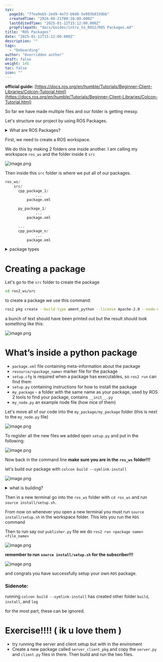 ```yaml
---
sys:
  pageId: "7fea9eb5-2ed9-4e73-b6d6-5e093b833dbb"
  createdTime: "2024-08-21T00:28:00.000Z"
  lastEditedTime: "2025-01-12T15:12:00.000Z"
  propFilepath: "docs/Guides/intro_to_ROS2/ROS Packages.md"
title: "ROS Packages"
date: "2025-01-12T15:12:00.000Z"
description: ""
tags:
  - "Onboarding"
author: "Overridden author"
draft: false
weight: 145
toc: false
icon: ""
---
```


**official guide:** [https://docs.ros.org/en/humble/Tutorials/Beginner-Client-Libraries/Colcon-Tutorial.html](https://docs.ros.org/en/humble/Tutorials/Beginner-Client-Libraries/Colcon-Tutorial.html)

So far we have made multiple files and our folder is getting messy.

Let's structure our project by using ROS Packages.

<details>

<summary>What are ROS Packages?</summary>

ROS Packages are, as the name implies, packages of code that are highly sharable between ROS developers.

They consist of a folder, `package.xml` file, and source code

```python
      cpp_package_1/
		      ... imagine much code files here ..
          package.xml
```

</details>

First, we need to create a ROS workspace.

We do this by making 2 folders one inside another. I am calling my workspace `ros_ws` and the folder inside it `src`

![image.png](https://prod-files-secure.s3.us-west-2.amazonaws.com/d518164a-d88e-44d1-a4ee-3adb3bd8bce0/70706947-fd18-4537-a67b-e12946812d31/image.png?X-Amz-Algorithm=AWS4-HMAC-SHA256&X-Amz-Content-Sha256=UNSIGNED-PAYLOAD&X-Amz-Credential=ASIAZI2LB4665DXLAPR3%2F20250427%2Fus-west-2%2Fs3%2Faws4_request&X-Amz-Date=20250427T170507Z&X-Amz-Expires=3600&X-Amz-Security-Token=IQoJb3JpZ2luX2VjEMj%2F%2F%2F%2F%2F%2F%2F%2F%2F%2FwEaCXVzLXdlc3QtMiJGMEQCIBL96q2FoBILn6xM1LUeSq5cnCeYC%2BFqzHHVZfwdKpuEAiA71FXFdRX39l7UgzflNcByrwXJzVtSgiGd%2BUFUZmHDzyr%2FAwhhEAAaDDYzNzQyMzE4MzgwNSIMmtm1IEz0I3JZKz69KtwD2S6NJGm%2BF6mBZ6RcTNqfZP%2BAl58HZPg%2F8ZLKluugIIvRZ1yNK0ACY3p83EfQB%2FQsOYNUwNBamWmN568iB1uk1oB91ClVpTEzycuA96A1m%2FMoTO8vYFdUhpS2mdNBDc90C7oNlStYhaIMXTh2tWrXcJ0VYEwCQckv2W2NOkzCzxmaqLQR8Ch5uHaOXooERkCtKCoLZ8wexTFn6jDJN9qvFJs2%2BOGwk6y87WqSghGfi3yc4ZWVK7SDrJUbcv4DOhWaGfnNNkanTZ4Rc2z8tW5y47Vo035tfbyOXx8HPho0kQrc7AS4085WBlzGbPzFMZ%2BvPmLSljL7Hl6N5vTiTdMoh65Ob6Mq3eNnFgv5eqxCPdPhvr42ac2LNasRs86ggY7A3rxrv4AjMdnD6WUREmuACWuC98aUbwhY34oU2%2F5uD1N2Ks35Q%2BPdEa89O9p6yEDmCgGaIf2RVx4aqoFkz%2FR6AVoCNYvFWLifKRcO46voKtmHvVok%2FsaiZ1d08h93JXXzhvLV6NCp1VwR2a%2BOtvDxOvh0aljpU%2BzVq5Etql1cAy3DJFF26%2F48MiRFJkopINcvEtvaD8mGjEVALXcHNjgpNg6KVcnekBbj2tpFDCEIZCPk62dVc1Ss2rlMxDYwlqa5wAY6pgEKH2zXDORRUszj5qcqYWnuOxAbcxxqmH2HLpvP3BvSJbq%2FRHsyYz0utIK%2F1vsTM7npaD35OwAOZi1TCiB9aJhXg0rwDfAsKZjZxJONhTJV5WuNNsM0ZR55e1KqYANqquP7Ew%2FmmMkxNdjEl6YGeEuGDxr0eNaQSSyYOd1q5OTFonXkUBmTztcyMT%2FNJmV%2BdIyiFOZV0ocmQt9DiAQ9EI7Nm1Qyjkxs&X-Amz-Signature=be1b2a6ef30048ca23c69ae671f0019c7085855f5aab46d4aa74bef278513494&X-Amz-SignedHeaders=host&x-id=GetObject)

Then inside this `src` folder is where we put all of our packages.

```python
ros_ws/
    src/
      cpp_package_1/
		      ...
          package.xml

      py_package_1/
		      ...
          package.xml

      ...
      cpp_package_n/
		      ...
          package.xml

```

<details>

<summary>package types</summary>

packages can be either `C++` or python.

the intern file structure is different for each but for this guide we will stick to creating python packages

</details>

# Creating a package

Let's go to the `src` folder to create the package

```bash
cd ros2_ws/src
```

to create a package we use this command:

```bash
ros2 pkg create --build-type ament_python --license Apache-2.0 --node-name my_node my_package
```

a bunch of text should have been printed out but the result should look something like this:

![image.png](https://prod-files-secure.s3.us-west-2.amazonaws.com/d518164a-d88e-44d1-a4ee-3adb3bd8bce0/e6cf1e3f-8512-4a3e-b131-079f800bf3e8/image.png?X-Amz-Algorithm=AWS4-HMAC-SHA256&X-Amz-Content-Sha256=UNSIGNED-PAYLOAD&X-Amz-Credential=ASIAZI2LB4665DXLAPR3%2F20250427%2Fus-west-2%2Fs3%2Faws4_request&X-Amz-Date=20250427T170507Z&X-Amz-Expires=3600&X-Amz-Security-Token=IQoJb3JpZ2luX2VjEMj%2F%2F%2F%2F%2F%2F%2F%2F%2F%2FwEaCXVzLXdlc3QtMiJGMEQCIBL96q2FoBILn6xM1LUeSq5cnCeYC%2BFqzHHVZfwdKpuEAiA71FXFdRX39l7UgzflNcByrwXJzVtSgiGd%2BUFUZmHDzyr%2FAwhhEAAaDDYzNzQyMzE4MzgwNSIMmtm1IEz0I3JZKz69KtwD2S6NJGm%2BF6mBZ6RcTNqfZP%2BAl58HZPg%2F8ZLKluugIIvRZ1yNK0ACY3p83EfQB%2FQsOYNUwNBamWmN568iB1uk1oB91ClVpTEzycuA96A1m%2FMoTO8vYFdUhpS2mdNBDc90C7oNlStYhaIMXTh2tWrXcJ0VYEwCQckv2W2NOkzCzxmaqLQR8Ch5uHaOXooERkCtKCoLZ8wexTFn6jDJN9qvFJs2%2BOGwk6y87WqSghGfi3yc4ZWVK7SDrJUbcv4DOhWaGfnNNkanTZ4Rc2z8tW5y47Vo035tfbyOXx8HPho0kQrc7AS4085WBlzGbPzFMZ%2BvPmLSljL7Hl6N5vTiTdMoh65Ob6Mq3eNnFgv5eqxCPdPhvr42ac2LNasRs86ggY7A3rxrv4AjMdnD6WUREmuACWuC98aUbwhY34oU2%2F5uD1N2Ks35Q%2BPdEa89O9p6yEDmCgGaIf2RVx4aqoFkz%2FR6AVoCNYvFWLifKRcO46voKtmHvVok%2FsaiZ1d08h93JXXzhvLV6NCp1VwR2a%2BOtvDxOvh0aljpU%2BzVq5Etql1cAy3DJFF26%2F48MiRFJkopINcvEtvaD8mGjEVALXcHNjgpNg6KVcnekBbj2tpFDCEIZCPk62dVc1Ss2rlMxDYwlqa5wAY6pgEKH2zXDORRUszj5qcqYWnuOxAbcxxqmH2HLpvP3BvSJbq%2FRHsyYz0utIK%2F1vsTM7npaD35OwAOZi1TCiB9aJhXg0rwDfAsKZjZxJONhTJV5WuNNsM0ZR55e1KqYANqquP7Ew%2FmmMkxNdjEl6YGeEuGDxr0eNaQSSyYOd1q5OTFonXkUBmTztcyMT%2FNJmV%2BdIyiFOZV0ocmQt9DiAQ9EI7Nm1Qyjkxs&X-Amz-Signature=7cf10b8f17eaa71dbb3912bc970ecc8bd7c62187744451ab34a24cdb338953d3&X-Amz-SignedHeaders=host&x-id=GetObject)

# What’s inside a python package

- `package.xml` file containing meta-information about the package
- `resource/<package_name>` marker file for the package
- `setup.cfg` is required when a package has executables, so `ros2 run` can find them
- `setup.py` containing instructions for how to install the package
- `my_package` - a folder with the same name as your package, used by ROS 2 tools to find your package, contains `__init__.py`
- `my_node.py` an example node file (how nice of them)

Let's move all of our code into the `my_package/my_package` folder (this is next to the `my_node.py` file)

![image.png](https://prod-files-secure.s3.us-west-2.amazonaws.com/d518164a-d88e-44d1-a4ee-3adb3bd8bce0/9ce58f11-0da9-4d3e-b86d-506a9685d378/image.png?X-Amz-Algorithm=AWS4-HMAC-SHA256&X-Amz-Content-Sha256=UNSIGNED-PAYLOAD&X-Amz-Credential=ASIAZI2LB4665DXLAPR3%2F20250427%2Fus-west-2%2Fs3%2Faws4_request&X-Amz-Date=20250427T170507Z&X-Amz-Expires=3600&X-Amz-Security-Token=IQoJb3JpZ2luX2VjEMj%2F%2F%2F%2F%2F%2F%2F%2F%2F%2FwEaCXVzLXdlc3QtMiJGMEQCIBL96q2FoBILn6xM1LUeSq5cnCeYC%2BFqzHHVZfwdKpuEAiA71FXFdRX39l7UgzflNcByrwXJzVtSgiGd%2BUFUZmHDzyr%2FAwhhEAAaDDYzNzQyMzE4MzgwNSIMmtm1IEz0I3JZKz69KtwD2S6NJGm%2BF6mBZ6RcTNqfZP%2BAl58HZPg%2F8ZLKluugIIvRZ1yNK0ACY3p83EfQB%2FQsOYNUwNBamWmN568iB1uk1oB91ClVpTEzycuA96A1m%2FMoTO8vYFdUhpS2mdNBDc90C7oNlStYhaIMXTh2tWrXcJ0VYEwCQckv2W2NOkzCzxmaqLQR8Ch5uHaOXooERkCtKCoLZ8wexTFn6jDJN9qvFJs2%2BOGwk6y87WqSghGfi3yc4ZWVK7SDrJUbcv4DOhWaGfnNNkanTZ4Rc2z8tW5y47Vo035tfbyOXx8HPho0kQrc7AS4085WBlzGbPzFMZ%2BvPmLSljL7Hl6N5vTiTdMoh65Ob6Mq3eNnFgv5eqxCPdPhvr42ac2LNasRs86ggY7A3rxrv4AjMdnD6WUREmuACWuC98aUbwhY34oU2%2F5uD1N2Ks35Q%2BPdEa89O9p6yEDmCgGaIf2RVx4aqoFkz%2FR6AVoCNYvFWLifKRcO46voKtmHvVok%2FsaiZ1d08h93JXXzhvLV6NCp1VwR2a%2BOtvDxOvh0aljpU%2BzVq5Etql1cAy3DJFF26%2F48MiRFJkopINcvEtvaD8mGjEVALXcHNjgpNg6KVcnekBbj2tpFDCEIZCPk62dVc1Ss2rlMxDYwlqa5wAY6pgEKH2zXDORRUszj5qcqYWnuOxAbcxxqmH2HLpvP3BvSJbq%2FRHsyYz0utIK%2F1vsTM7npaD35OwAOZi1TCiB9aJhXg0rwDfAsKZjZxJONhTJV5WuNNsM0ZR55e1KqYANqquP7Ew%2FmmMkxNdjEl6YGeEuGDxr0eNaQSSyYOd1q5OTFonXkUBmTztcyMT%2FNJmV%2BdIyiFOZV0ocmQt9DiAQ9EI7Nm1Qyjkxs&X-Amz-Signature=9a9bcaa86cfdb2d7e3e800df1642d63d2721bbfc9c3f808b8530739668158e4a&X-Amz-SignedHeaders=host&x-id=GetObject)

To register all the new files we added open `setup.py` and put in the following:

![image.png](https://prod-files-secure.s3.us-west-2.amazonaws.com/d518164a-d88e-44d1-a4ee-3adb3bd8bce0/1cd7c262-4cae-4496-9d75-c178537d24a2/image.png?X-Amz-Algorithm=AWS4-HMAC-SHA256&X-Amz-Content-Sha256=UNSIGNED-PAYLOAD&X-Amz-Credential=ASIAZI2LB4665DXLAPR3%2F20250427%2Fus-west-2%2Fs3%2Faws4_request&X-Amz-Date=20250427T170507Z&X-Amz-Expires=3600&X-Amz-Security-Token=IQoJb3JpZ2luX2VjEMj%2F%2F%2F%2F%2F%2F%2F%2F%2F%2FwEaCXVzLXdlc3QtMiJGMEQCIBL96q2FoBILn6xM1LUeSq5cnCeYC%2BFqzHHVZfwdKpuEAiA71FXFdRX39l7UgzflNcByrwXJzVtSgiGd%2BUFUZmHDzyr%2FAwhhEAAaDDYzNzQyMzE4MzgwNSIMmtm1IEz0I3JZKz69KtwD2S6NJGm%2BF6mBZ6RcTNqfZP%2BAl58HZPg%2F8ZLKluugIIvRZ1yNK0ACY3p83EfQB%2FQsOYNUwNBamWmN568iB1uk1oB91ClVpTEzycuA96A1m%2FMoTO8vYFdUhpS2mdNBDc90C7oNlStYhaIMXTh2tWrXcJ0VYEwCQckv2W2NOkzCzxmaqLQR8Ch5uHaOXooERkCtKCoLZ8wexTFn6jDJN9qvFJs2%2BOGwk6y87WqSghGfi3yc4ZWVK7SDrJUbcv4DOhWaGfnNNkanTZ4Rc2z8tW5y47Vo035tfbyOXx8HPho0kQrc7AS4085WBlzGbPzFMZ%2BvPmLSljL7Hl6N5vTiTdMoh65Ob6Mq3eNnFgv5eqxCPdPhvr42ac2LNasRs86ggY7A3rxrv4AjMdnD6WUREmuACWuC98aUbwhY34oU2%2F5uD1N2Ks35Q%2BPdEa89O9p6yEDmCgGaIf2RVx4aqoFkz%2FR6AVoCNYvFWLifKRcO46voKtmHvVok%2FsaiZ1d08h93JXXzhvLV6NCp1VwR2a%2BOtvDxOvh0aljpU%2BzVq5Etql1cAy3DJFF26%2F48MiRFJkopINcvEtvaD8mGjEVALXcHNjgpNg6KVcnekBbj2tpFDCEIZCPk62dVc1Ss2rlMxDYwlqa5wAY6pgEKH2zXDORRUszj5qcqYWnuOxAbcxxqmH2HLpvP3BvSJbq%2FRHsyYz0utIK%2F1vsTM7npaD35OwAOZi1TCiB9aJhXg0rwDfAsKZjZxJONhTJV5WuNNsM0ZR55e1KqYANqquP7Ew%2FmmMkxNdjEl6YGeEuGDxr0eNaQSSyYOd1q5OTFonXkUBmTztcyMT%2FNJmV%2BdIyiFOZV0ocmQt9DiAQ9EI7Nm1Qyjkxs&X-Amz-Signature=e78b9849b657032c86b007da1972bd5edc60ac83a4334523fd36f7b20d65dece&X-Amz-SignedHeaders=host&x-id=GetObject)

Now back in the command line **make sure you are in the** **`ros_ws`** **folder!!!**

let's build our package with `colcon build --symlink-install`

![image.png](https://prod-files-secure.s3.us-west-2.amazonaws.com/d518164a-d88e-44d1-a4ee-3adb3bd8bce0/2f2a0d27-b173-48fd-b189-5f5c0ce65619/image.png?X-Amz-Algorithm=AWS4-HMAC-SHA256&X-Amz-Content-Sha256=UNSIGNED-PAYLOAD&X-Amz-Credential=ASIAZI2LB4665DXLAPR3%2F20250427%2Fus-west-2%2Fs3%2Faws4_request&X-Amz-Date=20250427T170506Z&X-Amz-Expires=3600&X-Amz-Security-Token=IQoJb3JpZ2luX2VjEMj%2F%2F%2F%2F%2F%2F%2F%2F%2F%2FwEaCXVzLXdlc3QtMiJGMEQCIBL96q2FoBILn6xM1LUeSq5cnCeYC%2BFqzHHVZfwdKpuEAiA71FXFdRX39l7UgzflNcByrwXJzVtSgiGd%2BUFUZmHDzyr%2FAwhhEAAaDDYzNzQyMzE4MzgwNSIMmtm1IEz0I3JZKz69KtwD2S6NJGm%2BF6mBZ6RcTNqfZP%2BAl58HZPg%2F8ZLKluugIIvRZ1yNK0ACY3p83EfQB%2FQsOYNUwNBamWmN568iB1uk1oB91ClVpTEzycuA96A1m%2FMoTO8vYFdUhpS2mdNBDc90C7oNlStYhaIMXTh2tWrXcJ0VYEwCQckv2W2NOkzCzxmaqLQR8Ch5uHaOXooERkCtKCoLZ8wexTFn6jDJN9qvFJs2%2BOGwk6y87WqSghGfi3yc4ZWVK7SDrJUbcv4DOhWaGfnNNkanTZ4Rc2z8tW5y47Vo035tfbyOXx8HPho0kQrc7AS4085WBlzGbPzFMZ%2BvPmLSljL7Hl6N5vTiTdMoh65Ob6Mq3eNnFgv5eqxCPdPhvr42ac2LNasRs86ggY7A3rxrv4AjMdnD6WUREmuACWuC98aUbwhY34oU2%2F5uD1N2Ks35Q%2BPdEa89O9p6yEDmCgGaIf2RVx4aqoFkz%2FR6AVoCNYvFWLifKRcO46voKtmHvVok%2FsaiZ1d08h93JXXzhvLV6NCp1VwR2a%2BOtvDxOvh0aljpU%2BzVq5Etql1cAy3DJFF26%2F48MiRFJkopINcvEtvaD8mGjEVALXcHNjgpNg6KVcnekBbj2tpFDCEIZCPk62dVc1Ss2rlMxDYwlqa5wAY6pgEKH2zXDORRUszj5qcqYWnuOxAbcxxqmH2HLpvP3BvSJbq%2FRHsyYz0utIK%2F1vsTM7npaD35OwAOZi1TCiB9aJhXg0rwDfAsKZjZxJONhTJV5WuNNsM0ZR55e1KqYANqquP7Ew%2FmmMkxNdjEl6YGeEuGDxr0eNaQSSyYOd1q5OTFonXkUBmTztcyMT%2FNJmV%2BdIyiFOZV0ocmQt9DiAQ9EI7Nm1Qyjkxs&X-Amz-Signature=bebbec96a19df368ca98ef3e5ebadb4786cadeb7060e40f6cd9863b537ba7dc0&X-Amz-SignedHeaders=host&x-id=GetObject)

<details>

<summary>what is building?</summary>

if you are a CS major at Rose-Hulman you will learn the answer to this in CSSE132

but TLDR; is it combines all the code files into one program that can be run easily 

</details>

Then in a new terminal go into the `ros_ws` folder with `cd ros_ws` and run `source install/setup.sh`. 

From now on whenever you open a new terminal you must run `source install/setup.sh` in the workspace folder. This lets you run the `ROS` command

Then to run say our `publisher.py` file we do `ros2 run <package name> <file_name>`

![image.png](https://prod-files-secure.s3.us-west-2.amazonaws.com/d518164a-d88e-44d1-a4ee-3adb3bd8bce0/4f4b1219-3a44-4632-aa0a-ce3471699f59/image.png?X-Amz-Algorithm=AWS4-HMAC-SHA256&X-Amz-Content-Sha256=UNSIGNED-PAYLOAD&X-Amz-Credential=ASIAZI2LB4665DXLAPR3%2F20250427%2Fus-west-2%2Fs3%2Faws4_request&X-Amz-Date=20250427T170507Z&X-Amz-Expires=3600&X-Amz-Security-Token=IQoJb3JpZ2luX2VjEMj%2F%2F%2F%2F%2F%2F%2F%2F%2F%2FwEaCXVzLXdlc3QtMiJGMEQCIBL96q2FoBILn6xM1LUeSq5cnCeYC%2BFqzHHVZfwdKpuEAiA71FXFdRX39l7UgzflNcByrwXJzVtSgiGd%2BUFUZmHDzyr%2FAwhhEAAaDDYzNzQyMzE4MzgwNSIMmtm1IEz0I3JZKz69KtwD2S6NJGm%2BF6mBZ6RcTNqfZP%2BAl58HZPg%2F8ZLKluugIIvRZ1yNK0ACY3p83EfQB%2FQsOYNUwNBamWmN568iB1uk1oB91ClVpTEzycuA96A1m%2FMoTO8vYFdUhpS2mdNBDc90C7oNlStYhaIMXTh2tWrXcJ0VYEwCQckv2W2NOkzCzxmaqLQR8Ch5uHaOXooERkCtKCoLZ8wexTFn6jDJN9qvFJs2%2BOGwk6y87WqSghGfi3yc4ZWVK7SDrJUbcv4DOhWaGfnNNkanTZ4Rc2z8tW5y47Vo035tfbyOXx8HPho0kQrc7AS4085WBlzGbPzFMZ%2BvPmLSljL7Hl6N5vTiTdMoh65Ob6Mq3eNnFgv5eqxCPdPhvr42ac2LNasRs86ggY7A3rxrv4AjMdnD6WUREmuACWuC98aUbwhY34oU2%2F5uD1N2Ks35Q%2BPdEa89O9p6yEDmCgGaIf2RVx4aqoFkz%2FR6AVoCNYvFWLifKRcO46voKtmHvVok%2FsaiZ1d08h93JXXzhvLV6NCp1VwR2a%2BOtvDxOvh0aljpU%2BzVq5Etql1cAy3DJFF26%2F48MiRFJkopINcvEtvaD8mGjEVALXcHNjgpNg6KVcnekBbj2tpFDCEIZCPk62dVc1Ss2rlMxDYwlqa5wAY6pgEKH2zXDORRUszj5qcqYWnuOxAbcxxqmH2HLpvP3BvSJbq%2FRHsyYz0utIK%2F1vsTM7npaD35OwAOZi1TCiB9aJhXg0rwDfAsKZjZxJONhTJV5WuNNsM0ZR55e1KqYANqquP7Ew%2FmmMkxNdjEl6YGeEuGDxr0eNaQSSyYOd1q5OTFonXkUBmTztcyMT%2FNJmV%2BdIyiFOZV0ocmQt9DiAQ9EI7Nm1Qyjkxs&X-Amz-Signature=f0725856350d31bd717590301b58b392ea511b9d24ce0c8d8027b9901bfa82f5&X-Amz-SignedHeaders=host&x-id=GetObject)

**remember to run** **`source install/setup.sh`** **for the subscriber!!!**

![image.png](https://prod-files-secure.s3.us-west-2.amazonaws.com/d518164a-d88e-44d1-a4ee-3adb3bd8bce0/02121119-dad4-49ec-8356-c956108b4243/image.png?X-Amz-Algorithm=AWS4-HMAC-SHA256&X-Amz-Content-Sha256=UNSIGNED-PAYLOAD&X-Amz-Credential=ASIAZI2LB4665DXLAPR3%2F20250427%2Fus-west-2%2Fs3%2Faws4_request&X-Amz-Date=20250427T170507Z&X-Amz-Expires=3600&X-Amz-Security-Token=IQoJb3JpZ2luX2VjEMj%2F%2F%2F%2F%2F%2F%2F%2F%2F%2FwEaCXVzLXdlc3QtMiJGMEQCIBL96q2FoBILn6xM1LUeSq5cnCeYC%2BFqzHHVZfwdKpuEAiA71FXFdRX39l7UgzflNcByrwXJzVtSgiGd%2BUFUZmHDzyr%2FAwhhEAAaDDYzNzQyMzE4MzgwNSIMmtm1IEz0I3JZKz69KtwD2S6NJGm%2BF6mBZ6RcTNqfZP%2BAl58HZPg%2F8ZLKluugIIvRZ1yNK0ACY3p83EfQB%2FQsOYNUwNBamWmN568iB1uk1oB91ClVpTEzycuA96A1m%2FMoTO8vYFdUhpS2mdNBDc90C7oNlStYhaIMXTh2tWrXcJ0VYEwCQckv2W2NOkzCzxmaqLQR8Ch5uHaOXooERkCtKCoLZ8wexTFn6jDJN9qvFJs2%2BOGwk6y87WqSghGfi3yc4ZWVK7SDrJUbcv4DOhWaGfnNNkanTZ4Rc2z8tW5y47Vo035tfbyOXx8HPho0kQrc7AS4085WBlzGbPzFMZ%2BvPmLSljL7Hl6N5vTiTdMoh65Ob6Mq3eNnFgv5eqxCPdPhvr42ac2LNasRs86ggY7A3rxrv4AjMdnD6WUREmuACWuC98aUbwhY34oU2%2F5uD1N2Ks35Q%2BPdEa89O9p6yEDmCgGaIf2RVx4aqoFkz%2FR6AVoCNYvFWLifKRcO46voKtmHvVok%2FsaiZ1d08h93JXXzhvLV6NCp1VwR2a%2BOtvDxOvh0aljpU%2BzVq5Etql1cAy3DJFF26%2F48MiRFJkopINcvEtvaD8mGjEVALXcHNjgpNg6KVcnekBbj2tpFDCEIZCPk62dVc1Ss2rlMxDYwlqa5wAY6pgEKH2zXDORRUszj5qcqYWnuOxAbcxxqmH2HLpvP3BvSJbq%2FRHsyYz0utIK%2F1vsTM7npaD35OwAOZi1TCiB9aJhXg0rwDfAsKZjZxJONhTJV5WuNNsM0ZR55e1KqYANqquP7Ew%2FmmMkxNdjEl6YGeEuGDxr0eNaQSSyYOd1q5OTFonXkUBmTztcyMT%2FNJmV%2BdIyiFOZV0ocmQt9DiAQ9EI7Nm1Qyjkxs&X-Amz-Signature=1af4957d03a559970e2df0bfbcf2d6ff8224a73410e773e4413ee93eccf02b70&X-Amz-SignedHeaders=host&x-id=GetObject)

and congrats you have successfully setup your own `ROS` package.

### Sidenote:

running `colcon build --symlink-install` has created other folder `build`, `install`, and `log`

for the most part, these can be ignored.

# Exercise!!!! ( ik u love them )

- try running the server and client setup but with in the enviroment
- Create a new package called `server_client_pkg` and copy the `server.py` and `client.py` files in there. Then build and run the two files.
